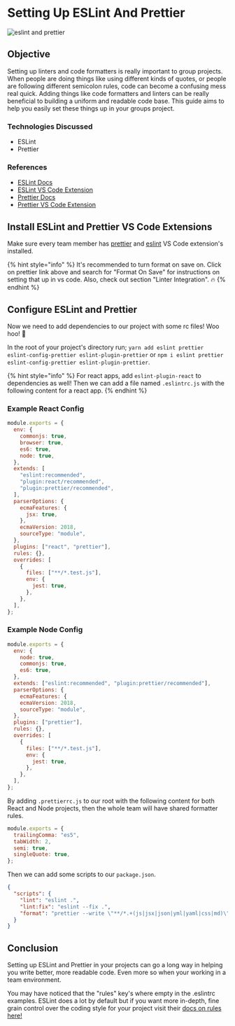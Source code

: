 # Setting Up ESLint And Prettier

![eslint and prettier](https://external-content.duckduckgo.com/iu/?u=https%3A%2F%2Fmiro.medium.com%2Fmax%2F1328%2F1*fA65R1umkZBVJjyBTTy6Xw.png&f=1&nofb=1)

## Objective

Setting up linters and code formatters is really important to group projects.
When people are doing things like using different kinds of quotes, or people are
following different semicolon rules, code can become a confusing mess real quick.
Adding things like code formatters and linters can be really beneficial to building
a uniform and readable code base.
This guide aims to help you easily set these things up in your groups project.

### Technologies Discussed

- ESLint
- Prettier

### References

- [ESLint Docs](https://eslint.org/)
- [ESLint VS Code Extension](https://marketplace.visualstudio.com/items?itemName=dbaeumer.vscode-eslint)
- [Prettier Docs](https://prettier.io/)
- [Prettier VS Code Extension](https://marketplace.visualstudio.com/items?itemName=esbenp.prettier-vscode)

## Install ESLint and Prettier VS Code Extensions

Make sure every team member has
[prettier](https://marketplace.visualstudio.com/items?itemName=esbenp.prettier-vscode)
and [eslint](https://marketplace.visualstudio.com/items?itemName=dbaeumer.vscode-eslint)
VS Code extension's installed.

{% hint style="info" %}
It's recommended to turn format on save on. Click on prettier link above and
search for "Format On Save" for instructions on setting that up in vs code.
Also, check out section "Linter Integration". 🔥
{% endhint %}

## Configure ESLint and Prettier

Now we need to add dependencies to our project with some rc files! Woo hoo! 👏

In the root of your project's directory run;
`yarn add eslint prettier eslint-config-prettier eslint-plugin-prettier`
or `npm i eslint prettier eslint-config-prettier eslint-plugin-prettier`.

{% hint style="info" %}
For react apps, add `eslint-plugin-react` to dependencies as well!
Then we can add a file named `.eslintrc.js` with the following content for a
react app.
{% endhint %}

### Example React Config

```javascript
module.exports = {
  env: {
    commonjs: true,
    browser: true,
    es6: true,
    node: true,
  },
  extends: [
    "eslint:recommended",
    "plugin:react/recommended",
    "plugin:prettier/recommended",
  ],
  parserOptions: {
    ecmaFeatures: {
      jsx: true,
    },
    ecmaVersion: 2018,
    sourceType: "module",
  },
  plugins: ["react", "prettier"],
  rules: {},
  overrides: [
    {
      files: ["**/*.test.js"],
      env: {
        jest: true,
      },
    },
  ],
};
```

### Example Node Config

```javascript
module.exports = {
  env: {
    node: true,
    commonjs: true,
    es6: true,
  },
  extends: ["eslint:recommended", "plugin:prettier/recommended"],
  parserOptions: {
    ecmaFeatures: {
    ecmaVersion: 2018,
    sourceType: "module",
  },
  plugins: ["prettier"],
  rules: {},
  overrides: [
    {
      files: ["**/*.test.js"],
      env: {
        jest: true,
      },
    },
  ],
};
```

By adding `.prettierrc.js` to our root with the following content
for both React and Node projects, then the whole team will have shared formatter
rules.

```javascript
module.exports = {
  trailingComma: "es5",
  tabWidth: 2,
  semi: true,
  singleQuote: true,
};
```

Then we can add some scripts to our `package.json`.

```json
{
  "scripts": {
    "lint": "eslint .",
    "lint:fix": "eslint --fix .",
    "format": "prettier --write \"**/*.+(js|jsx|json|yml|yaml|css|md)\""
  }
}
```

## Conclusion

Setting up ESLint and Prettier in your projects can go a long way in helping you
write better, more readable code. Even more so when your working in a team
environment.

You may have noticed that the "rules" key's where empty in the .eslintrc examples.
ESLint does a lot by default but if you want more in-depth, fine grain control
over the coding style for your project visit their [docs on rules here!](https://eslint.org/docs/rules/)

